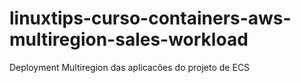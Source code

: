 # linuxtips-curso-containers-aws-multiregion-sales-workload
Deployment Multiregion das aplicacões do projeto de ECS
